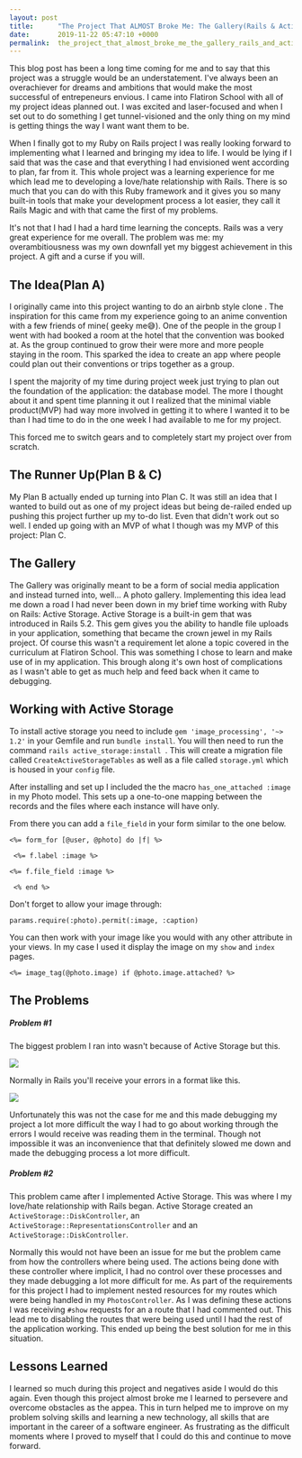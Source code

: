 ```yaml
---
layout: post
title:      "The Project That ALMOST Broke Me: The Gallery(Rails & Active Storage) "
date:       2019-11-22 05:47:10 +0000
permalink:  the_project_that_almost_broke_me_the_gallery_rails_and_active_storage
---
```



This blog post has been a long time coming for me and to say that this project was a struggle would be an understatement. I've always been an overachiever for dreams and ambitions that would make the most successful of entrepeneurs envious. I came into Flatiron School with all of my project ideas planned out. I was excited and laser-focused and when I set out to do something I get tunnel-visioned and the only thing on my mind is getting things the way I want want them to be. 

When I finally got to my Ruby on Rails project I was really looking forward to implementing what I learned and bringing my idea to life. I would be lying if I said that was the case and that everything I had envisioned went according to plan, far from it. This whole project was a learning experience for me which lead me to developing a love/hate relationship with Rails. There is so much that you can do with this Ruby framework and it gives you so many built-in tools that make your development process a lot easier, they call it Rails Magic and with that came the first of my problems.

It's not that I had I had a hard time learning the concepts. Rails was a very great experience for me overall. The problem was me: my overambitiousness was my own downfall yet my biggest achievement in this project. A gift and a curse if you will.


## The Idea(Plan A)
I originally came into this project wanting to do an airbnb style clone . The inspiration for this came from my experience going to an anime convention with a few friends of mine( geeky me😅). One of the people in the group I went with had booked a room at the hotel that the convention was booked at. As the group continued to grow their were more and more people staying in the room. This sparked the idea to create an app where people could plan out their conventions or trips together as a group. 

I spent the majority of my time during project week just trying to plan out the foundation of the application: the database model. The more I thought about it and spent time planning it out I realized that the minimal viable product(MVP) had way more involved in getting it to where I wanted it to be than I had time to do in the one week I had available to me for my project. 

This forced me to switch gears and to completely start my project over from scratch.

## The Runner Up(Plan B & C)
My Plan B actually ended up turning into Plan C. It was still an idea that I wanted to build out as one of my project ideas but being de-railed ended up pushing this project further up my to-do list. Even that didn't work out so well. I ended up going with an MVP of what I though was my MVP of this project: Plan C.

## The Gallery 
The Gallery was originally meant to be a form of social media application and instead turned into, well... A photo gallery. Implementing this idea lead me down a road I had never been down in my brief time working with Ruby on Rails: Active Storage. Active Storage is a built-in gem that was introduced in Rails 5.2. This gem gives you the ability to handle file uploads in your application, something that became the crown jewel in my Rails project. Of course this wasn't a requirement let alone a topic covered in the curriculum at Flatiron School. This was something I chose to learn and make use of in my application. This brough along it's own host of complications as I wasn't able to get as much help and feed back when it came to debugging.


## Working with Active Storage
To install active storage you need to include ```gem 'image_processing', '~> 1.2'``` in your Gemfile and run ```bundle install```. You will then need to run the command ```rails active_storage:install ```. This will create a migration file called ```CreateActiveStorageTables``` as well as a file called ```storage.yml``` which is housed in your ```config``` file. 

After installing and set up I included the the macro  ```has_one_attached :image``` in my Photo model. This sets up a one-to-one mapping between the records and the files where each instance will have only.

From there  you can add a ```file_field``` in your form similar to the one below.

```<%= form_for [@user, @photo] do |f| %>```

``` <%= f.label :image %>```

```<%= f.file_field :image %>```

``` <% end %>```

Don't forget to allow your image through:

```params.require(:photo).permit(:image, :caption)```

You can then work with your image like you would with any other attribute in your views. In my case I used it display the image on my ```show``` and ```index``` pages. 

```<%= image_tag(@photo.image) if @photo.image.attached? %>```

## The Problems
##### Problem #1
The biggest problem I ran into wasn't because of Active Storage but this.

![](https://user-images.githubusercontent.com/5590958/29259722-ab76a370-8092-11e7-8e24-71044ff7e53f.png)

Normally in Rails you'll receive your errors in a format like this.

![](https://i.stack.imgur.com/4Wvgd.png)

Unfortunately this was not the case for me and this made debugging my project a lot more difficult the way I had to go about working through the errors I would receive was reading them in the terminal. Though not impossible it was an inconvenience that that definitely slowed me down and made the debugging process a lot more difficult.

##### Problem #2

This problem came after I implemented Active Storage. This was where I my love/hate relationship with Rails began. Active Storage created an ```ActiveStorage::DiskController```, an ```ActiveStorage::RepresentationsController``` and an ```ActiveStorage::DiskController```. 

Normally this would not have been an issue for me but the problem came from how the controllers where being used. The actions being done with these controller where implicit, I had no control over these processes and they made debugging a lot more difficult for me. As part of the requirements for this project I had to implement nested resources for my routes which were being handled in my ```PhotosController```.  As I was defining these actions I was receiving ```#show``` requests for an a route that I had commented out. This lead me to disabling the routes that were being used until I had the rest of the application working. This ended up being the best solution for me in this situation.

## Lessons Learned 

I learned so much during this project and negatives aside I would do this again. Even though this project almost broke me I learned to persevere and overcome obstacles as the appea. This in turn helped me to improve on my problem solving skills and learning a new technology, all skills that are important in the career of a software engineer. As frustrating as the difficult moments where I proved to myself that I could do this and continue to move forward.

 





